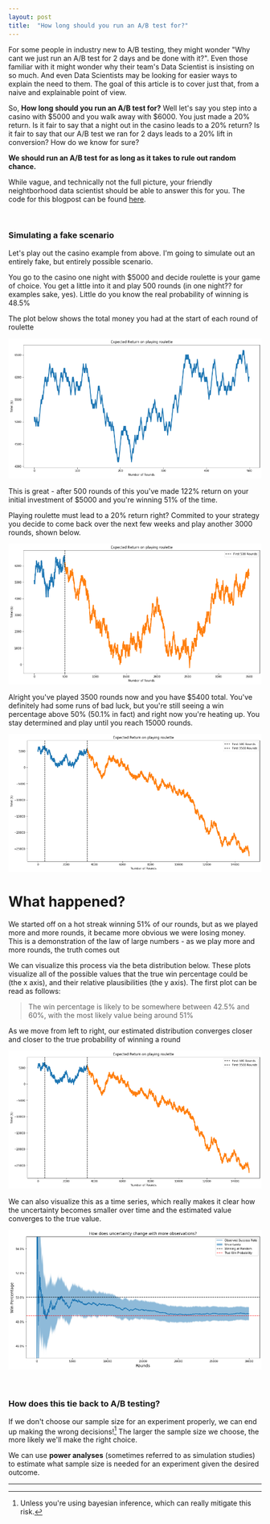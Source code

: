 ```yaml
---
layout: post
title:  "How long should you run an A/B test for?"
---
```


For some people in industry new to A/B testing, they might wonder "Why cant we just run an A/B test for 2 days and be done with it?". Even those familiar with it might wonder why their team's Data Scientist is insisting on so much. And even Data Scientists may be looking for easier ways to explain the need to them. The goal of this article is to cover just that, from a naive and explainable point of view.

So, __How long should you run an A/B test for?__ Well let's say you step into a casino with $5000 and you walk away with $6000. You just made a 20% return. Is it fair to say that a night out in the casino leads to a 20% return? Is it fair to say that our A/B test we ran for 2 days leads to a 20% lift in conversion? How do we know for sure? 

__We should run an A/B test for as long as it takes to rule out random chance.__ 

While vague, and technically not the full picture, your friendly neightborhood data scientist should be able to answer this for you. The code for this blogpost can be found [here](https://github.com/kylejcaron/case_studies/blob/master/How%20long%20should%20you%20run%20an%20AB%20Test%20for%3F.ipynb).

<br>

### Simulating a fake scenario

Let's play out the casino example from above. I'm going to simulate out an entirely fake, but entirely possible scenario.

You go to the casino one night with $5000 and decide roulette is your game of choice. You get a little into it and play 500 rounds (in one night?? for examples sake, yes). Little do you know the real probability of winning is 48.5%

The plot below shows the total money you had at the start of each round of roulette

<p align="center">
  <img src="/docs/assets/img/how_long_ab_test/fig1.png"/>
</p>

This is great - after 500 rounds of this you've made 122% return on your initial investment of $5000 and you're winning 51% of the time. 

Playing roulette must lead to a 20% return right? Commited to your strategy you decide to come back over the next few weeks and play another 3000 rounds, shown below.


<p align="center">
  <img src="/docs/assets/img/how_long_ab_test/fig2.png"/>
</p>

Alright you've played 3500 rounds now and you have $5400 total. You've definitely had some runs of bad luck, but you're still seeing a win percentage above 50% (50.1% in fact) and right now you're heating up. You stay determined and play until you reach 15000 rounds.

<p align="center">
  <img src="/docs/assets/img/how_long_ab_test/fig3.png"/>
</p>

# What happened?

We started off on a hot streak winning 51% of our rounds, but as we played more and more rounds, it became more obvious we were losing money. This is a demonstration of the law of large numbers - as we play more and more rounds, the truth comes out

We can visualize this process via the beta distribution below. These plots visualize all of the possible values that the true win percentage could be (the x axis), and their relative plausibilities (the y axis). The first plot can be read as follows:


> The win percentage is likely to be somewhere between 42.5% and 60%, with the most likely value being around 51%

As we move from left to right, our estimated distribution converges closer and closer to the true probability of winning a round


<p align="center">
  <img src="/docs/assets/img/how_long_ab_test/fig3.png"/>
</p>


We can also visualize this as a time series, which really makes it clear how the uncertainty becomes smaller over time and the estimated value converges to the true value. 

<p align="center">
  <img src="/docs/assets/img/how_long_ab_test/fig5.png"/>
</p>

<br>

### How does this tie back to A/B testing?

If we don't choose our sample size for an experiment properly, we can end up making the wrong decisions![^1] The larger the sample size we choose, the more likely we'll make the right choice.

We can use __power analyses__ (sometimes referred to as simulation studies) to estimate what sample size is needed for an experiment given the desired outcome.

---
[^1]: Unless you're using bayesian inference, which can really mitigate this risk. 

